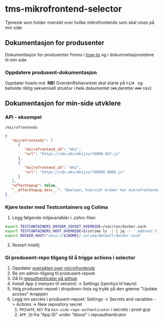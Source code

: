 # tms-mikrofrontend-selector
Tjeneste som holder oversikt over hvilke mikrofrontends som skal vises på min side

## Dokumentasjon for produsenter
Dokumentasjon for produsenter finnes i [how-to](/howto.md) og i dokumnetasjonsidene til min side

### Oppdatere produsent-dokumentasjon
Oppdater howto.md. **NB!** Overskriftshierarkiet skal starte på `h1`/`# ` og beholde riktig sekvensiell struktur i 
hele dokumentet (`##`,deretter `###` osv).

## Dokumentasjon for min-side utvklere

### API - eksempel

`/microfrontends`

```json
{
   "microfrontends": [
      {
         "microfrontend_id": "mk1",
         "url": "https://cdn.eks/mk1jsurl8888.997.js"
      },
      {
         "microfrontend_id": "mk2",
         "url": "https://cdn.eks/mk2jsurl99998.9888.js"
      }
   ],
   "offerStepup": false,
   "__offerStepup_desc__": "Boolean, hvorvidt bruker har mikrofrontender som ikke kan vises ved gjeldende sensitivitetsnivå"
}
```
### Kjøre tester med Testcontainers og Colima
1. Legg følgende miljøvariabler i .zshrc-filen
```bash
export TESTCONTAINERS_DOCKER_SOCKET_OVERRIDE=/var/run/docker.sock
export TESTCONTAINERS_HOST_OVERRIDE=$(colima ls -j | jq -r '.address')
export DOCKER_HOST="unix://${HOME}/.colima/default/docker.sock"
```
2. Restart Intellij

### Gi produsent-repo tilgang til å trigge actions i selector
1. Oppdater [oversikten over microfrontends](https://navno.sharepoint.com/:x:/r/sites/Teampersonbruker/_layouts/15/Doc.aspx?sourcedoc=%7B566CB64A-D4E2-4672-A740-8C9B7CC9D460%7D&file=Mikrofrontends.xlsx&action=default&mobileredirect=true)
2. Be om admin-tilgang til produsent-repoet
3. Gå til [repouthenticator på github](https://github.com/organizations/navikt/settings/apps/min-side-repo-authenticator)
4. Install App (i menyen til venstre) -> Settings (tannhjul til høyre)
5. Velg produsent-repoet i dropdown-lista og trykk på den grønne "Update access"-knappen
6. Legg inn secrets i produsent-repoet; Settings -> Secrets and variables -> Actions -> New repository secret
   1. `PRIVATE_KEY` fra `min-side-repo-authenticator` i secrets i prod-gcp
   2. `APP_ID` fra "App ID" under "About" i repoauthenticator
